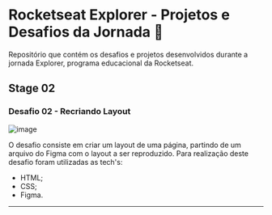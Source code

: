 # Rocketseat Explorer - Projetos e Desafios da Jornada 🚀
Repositório que contém os desafios e projetos desenvolvidos durante a jornada Explorer, programa educacional da Rocketseat.

## Stage 02
### Desafio 02 - Recriando Layout

![image](https://user-images.githubusercontent.com/53799184/227080353-0453075c-c969-49d3-b1eb-df78b0574e7f.png)


O desafio consiste em criar um layout de uma página, partindo de um arquivo do Figma com o layout a ser reproduzido.
Para realização deste desafio foram utilizadas as tech's:

- HTML;
- CSS;
- Figma.

***

